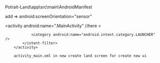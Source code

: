 
  Potrait-Land\app\src\main\AndroidManifest
  
  add  => android:screenOrientation="sensor"
  
 <activity android:name=".MainActivity"
        //here
           >
            <intent-filter>
                <action android:name="android.intent.action.MAIN" />

                <category android:name="android.intent.category.LAUNCHER" />
            </intent-filter>
        </activity>
        
        activity_main.xml in new create land screen for create new ui
